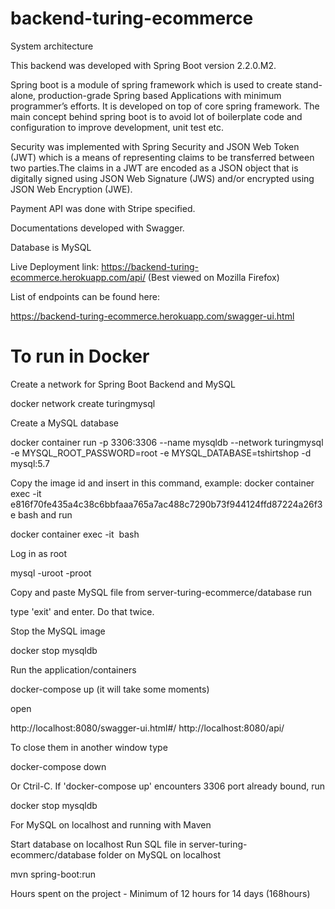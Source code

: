 # backend-turing-ecommerce

System architecture

This backend was developed with Spring Boot version 2.2.0.M2. 

Spring boot is a module of spring framework which is used to create stand-alone, production-grade Spring based Applications with minimum programmer’s efforts. It is developed on top of core spring framework. The main concept behind spring boot is to avoid lot of boilerplate code and configuration to improve development, unit test etc. 

Security was implemented with Spring Security and JSON Web Token (JWT) which is a means of representing claims to be transferred between two parties.The claims in a JWT are encoded as a JSON object that is digitally signed using JSON Web Signature (JWS) and/or encrypted using JSON Web Encryption (JWE).

Payment API was done with Stripe specified.

Documentations developed with Swagger.

Database is MySQL

Live Deployment link: https://backend-turing-ecommerce.herokuapp.com/api/ (Best viewed on Mozilla Firefox)

List of endpoints can be found here:

https://backend-turing-ecommerce.herokuapp.com/swagger-ui.html


# To run in Docker

Create a network for Spring Boot Backend and MySQL

docker network create turingmysql

Create a MySQL database

docker container run -p  3306:3306 --name mysqldb --network turingmysql -e MYSQL_ROOT_PASSWORD=root -e MYSQL_DATABASE=tshirtshop -d mysql:5.7

Copy the image id and insert in this command, example:
docker container exec -it e816f70fe435a4c38c6bbfaaa765a7ac488c7290b73f944124ffd87224a26f3e bash and run

docker container exec -it <image id here> bash

Log in as root

mysql -uroot -proot

Copy and paste MySQL file from server-turing-ecommerce/database run

type 'exit' and enter. Do that twice. 

Stop the MySQL image

docker stop mysqldb

Run the application/containers

docker-compose up  (it will take some moments)

open

http://localhost:8080/swagger-ui.html#/
http://localhost:8080/api/


To close them in another window type

docker-compose down

Or Ctril-C. If 'docker-compose up' encounters 3306 port already bound, run 

docker stop mysqldb


For MySQL on localhost and running with Maven

Start database on localhost
Run SQL file in server-turing-ecommerc/database folder on MySQL on localhost

mvn spring-boot:run


Hours spent on the project - Minimum of 12 hours for 14 days (168hours)


